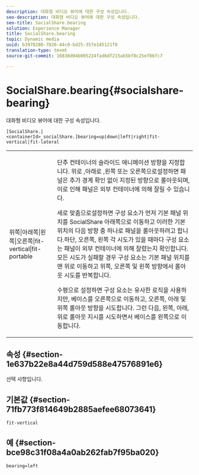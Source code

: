 ```yaml
---
description: 대화형 비디오 뷰어에 대한 구성 속성입니다.
seo-description: 대화형 비디오 뷰어에 대한 구성 속성입니다.
seo-title: SocialShare.bearing
solution: Experience Manager
title: SocialShare.bearing
topic: Dynamic media
uuid: b3978280-7826-44c0-bd25-357e145121f8
translation-type: tm+mt
source-git-commit: 16838d04b005224fad6df215ab5bf8c25ef86fc7

---
```



# SocialShare.bearing{#socialshare-bearing}

대화형 비디오 뷰어에 대한 구성 속성입니다.

`[SocialShare.|<containerId>_socialShare.]bearing=up|down|left|right|fit-vertical|fit-lateral`

<table id="table_441553CD34C94A58A9D7CBF772DEDDB6"> 
 <tbody> 
  <tr> 
   <td colname="col1"> <p> <span class="codeph"> 위쪽|아래쪽|왼쪽|오른쪽|fit-vertical|fit-portable</span> </p> </td> 
   <td colname="col2"> <p> 단추 컨테이너의 슬라이드 애니메이션 방향을 지정합니다. 위로 <span class="codeph"> ,</span>아래로 <span class="codeph"> ,</span>왼쪽 <span class="codeph"> 또는 오른쪽으로</span><span class="codeph"></span>설정하면 패널은 추가 경계 확인 없이 지정된 방향으로 롤아웃되며, 이로 인해 패널은 외부 컨테이너에 의해 잘릴 수 있습니다. </p> <p>세로 <span class="codeph"> 맞춤으로</span>설정하면 구성 요소가 먼저 기본 패널 위치를 SocialShare 아래쪽으로 이동하고 이러한 기본 위치의 다음 방향 중 하나로 패널을 롤아웃하려고 합니다.하단, 오른쪽, 왼쪽 각 시도가 있을 때마다 구성 요소는 패널이 외부 컨테이너에 의해 잘렸는지 확인합니다. 모든 시도가 실패할 경우 구성 요소는 기본 패널 위치를 맨 위로 이동하고 위쪽, 오른쪽 및 왼쪽 방향에서 롤아웃 시도를 반복합니다. </p> <p>수평으로 <span class="codeph"></span>설정하면 구성 요소는 유사한 로직을 사용하지만, 베이스를 오른쪽으로 이동하고, 오른쪽, 아래 및 위쪽 롤아웃 방향을 시도합니다. 그런 다음, 왼쪽, 아래, 위로 롤아웃 지시를 시도하면서 베이스를 왼쪽으로 이동합니다. </p> </td> 
  </tr> 
 </tbody> 
</table>

## 속성 {#section-1e637b22e8a44d759d588e47576891e6}

선택 사항입니다.

## 기본값 {#section-71fb773f814649b2885aefee68073641}

`fit-vertical`

## 예 {#section-bce98c31f08a4a0ab262fab7f95ba020}

```
bearing=left
```

